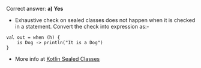 Correct answer: **a) Yes**

* Exhaustive check on sealed classes does not happen when it is checked in a statement. Convert the check into expression as:- 
```
val out = when (h) {
    is Dog -> println("It is a Dog")
}
```
* More info at [Kotlin Sealed Classes](http://kotlinlang.org/docs/reference/sealed-classes.html)
